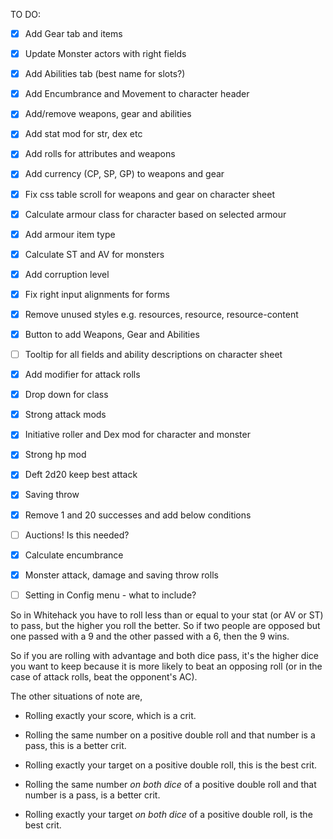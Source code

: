 TO DO:

- [x] Add Gear tab and items
- [x] Update Monster actors with right fields
- [x] Add Abilities tab (best name for slots?)
- [x] Add Encumbrance and Movement to character header
- [x] Add/remove weapons, gear and abilities
- [x] Add stat mod for str, dex etc
- [x] Add rolls for attributes and weapons
- [x] Add currency (CP, SP, GP) to weapons and gear
- [x] Fix css table scroll for weapons and gear on character sheet
- [x] Calculate armour class for character based on selected armour
- [x] Add armour item type
- [x] Calculate ST and AV for monsters
- [x] Add corruption level
- [x] Fix right input alignments for forms
- [x] Remove unused styles e.g. resources, resource, resource-content
- [x] Button to add Weapons, Gear and Abilities
- [ ] Tooltip for all fields and ability descriptions on character sheet
- [x] Add modifier for attack rolls
- [x] Drop down for class
- [x] Strong attack mods
- [x] Initiative roller and Dex mod for character and monster
- [x] Strong hp mod
- [x] Deft 2d20 keep best attack
- [x] Saving throw 
- [x] Remove 1 and 20 successes and add below conditions
- [ ] Auctions! Is this needed?
- [x] Calculate encumbrance
- [x] Monster attack, damage and saving throw rolls
- [ ] Setting in Config menu - what to include?


So in Whitehack you have to roll less than or equal to your stat (or AV or ST) to pass, but the higher you roll the better. So if two people are opposed but one passed with a 9 and the other passed with a 6, then the 9 wins.

So if you are rolling with advantage and both dice pass, it's the higher dice you want to keep because it is more likely to beat an opposing roll (or in the case of attack rolls, beat the opponent's AC).

The other situations of note are,
- Rolling exactly your score, which is a crit.
- Rolling the same number on a positive double roll and that number is a pass, this is a better crit.
- Rolling exactly your target on a positive double roll, this is the best crit.

- Rolling the same number *on both dice* of a positive double roll and that number is a pass, is a better crit.
- Rolling exactly your target *on both dice* of a positive double roll, is the best crit.
